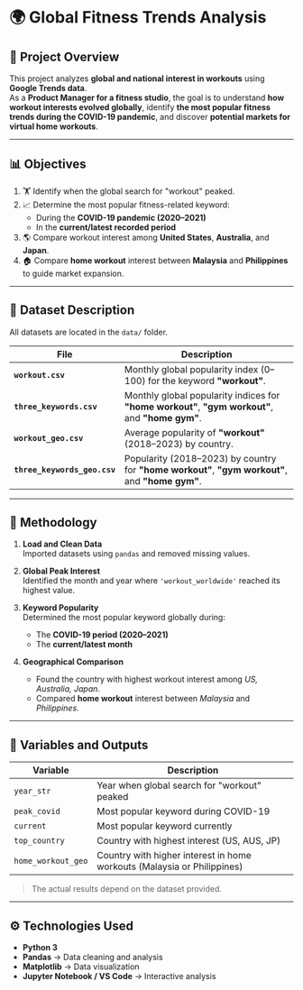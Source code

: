 # 🌍 Global Fitness Trends Analysis

## 📘 Project Overview

This project analyzes **global and national interest in workouts** using **Google Trends data**.  
As a **Product Manager for a fitness studio**, the goal is to understand **how workout interests evolved globally**, identify **the most popular fitness trends during the COVID-19 pandemic**, and discover **potential markets for virtual home workouts**.

---

## 📊 Objectives

1. 🏋️ Identify when the global search for "workout" peaked.  
2. 📈 Determine the most popular fitness-related keyword:
   - During the **COVID-19 pandemic (2020–2021)**  
   - In the **current/latest recorded period**
3. 🌎 Compare workout interest among **United States**, **Australia**, and **Japan**.  
4. 🏠 Compare **home workout** interest between **Malaysia** and **Philippines** to guide market expansion.

---

## 📂 Dataset Description

All datasets are located in the `data/` folder.

| File | Description |
|------|--------------|
| **`workout.csv`** | Monthly global popularity index (0–100) for the keyword **"workout"**. |
| **`three_keywords.csv`** | Monthly global popularity indices for **"home workout"**, **"gym workout"**, and **"home gym"**. |
| **`workout_geo.csv`** | Average popularity of **"workout"** (2018–2023) by country. |
| **`three_keywords_geo.csv`** | Popularity (2018–2023) by country for **"home workout"**, **"gym workout"**, and **"home gym"**. |

---

## 🧠 Methodology

1. **Load and Clean Data**  
   Imported datasets using `pandas` and removed missing values.

2. **Global Peak Interest**  
   Identified the month and year where `'workout_worldwide'` reached its highest value.

3. **Keyword Popularity**  
   Determined the most popular keyword globally during:
   - The **COVID-19 period (2020–2021)**  
   - The **current/latest month**

4. **Geographical Comparison**  
   - Found the country with highest workout interest among *US, Australia, Japan*.  
   - Compared **home workout** interest between *Malaysia* and *Philippines*.

---

## 🧾 Variables and Outputs

| Variable | Description |
|-----------|--------------|
| `year_str` | Year when global search for "workout" peaked |
| `peak_covid` | Most popular keyword during COVID-19 |
| `current` | Most popular keyword currently |
| `top_country` | Country with highest interest (US, AUS, JP) |
| `home_workout_geo` | Country with higher interest in home workouts (Malaysia or Philippines) |

> The actual results depend on the dataset provided.

---

## ⚙️ Technologies Used

- **Python 3**
- **Pandas** → Data cleaning and analysis  
- **Matplotlib** → Data visualization  
- **Jupyter Notebook / VS Code** → Interactive analysis  

